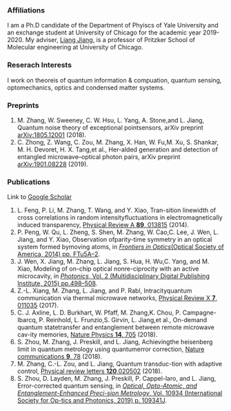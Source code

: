 ### Affiliations

I am a Ph.D candidate of the Department of Phyiscs of Yale University and an exchange student at University of Chicago for the academic year 2019-2020. My adviser, [Liang Jiang](https://pme.uchicago.edu/jiang_group/liang_jiang/), is a professor of Pritzker School of Molecular engineering at University of Chicago.

### Reserach Interests

I work on theoreis of quantum information & compuation, quantum sensing, optomechanics, optics and condensed matter systems.

### Preprints
1.  M.  Zhang,  W.  Sweeney,  C.  W.  Hsu,  L.  Yang,  A.  Stone,and L. Jiang, Quantum noise theory of exceptional pointsensors, arXiv preprint [arXiv:1805.12001](https://arxiv.org/abs/1805.12001) (2018).
2.  C. Zhong, Z. Wang, C. Zou, M. Zhang, X. Han, W. Fu,M. Xu, S. Shankar, M. H. Devoret, H. X. Tang,et al., Her-alded  generation  and  detection  of  entangled  microwave–optical  photon  pairs,  arXiv  preprint  [arXiv:1901.08228](https://arxiv.org/abs/1901.08228) (2019).

### Publications 
Link to [Google Scholar](https://scholar.google.com/citations?user=KUd7teEAAAAJ&hl=en&oi=ao)
1.  L. Feng,  P. Li,  M. Zhang,  T. Wang, and Y. Xiao, Tran-sition linewidth of cross correlations in random intensityfluctuations in electromagnetically induced transparency, [Physical Review A **89**, 013815](https://www.osapublishing.org/abstract.cfm?uri=FiO-2014-FTu5A.2) (2014).
2.  P. Peng, W. Qu, L. Zheng, S. Shen, M. Zhang, W. Cao,C.  Lee,  J.  Wen,  L.  Jiang,  and  Y.  Xiao,  Observation  ofparity-time  symmetry  in  an  optical  system  formed  bymoving atoms, in [_Frontiers in Optics_(Optical Society of America, 2014) pp. FTu5A–2](https://www.osapublishing.org/abstract.cfm?uri=FiO-2014-FTu5A.2).
3.  J.  Wen,  X.  Jiang,  M.  Zhang,  L.  Jiang,  S.  Hua,  H.  Wu,C. Yang, and M. Xiao, Modeling of on-chip optical nonre-ciprocity with an active microcavity, in [_Photonics_, Vol. 2 (Multidisciplinary Digital Publishing Institute, 2015) pp.498–508](https://www.mdpi.com/2304-6732/2/2/498).
4.  Z.-L. Xiang,  M. Zhang,  L. Jiang, and P. Rabl, Intracityquantum communication via thermal microwave networks, [Physical Review X **7**, 011035](https://journals.aps.org/prx/abstract/10.1103/PhysRevX.7.011035) (2017).
5.  C.  J.  Axline,   L.  D.  Burkhart,   W.  Pfaff,   M.  Zhang,K.  Chou,  P.  Campagne-Ibarcq,  P.  Reinhold,  L.  Frunzio,S.  Girvin,  L.  Jiang,et al.,  On-demand  quantum  statetransfer and entanglement between remote microwave cav-ity memories, [Nature Physics **14**, 705](https://www.nature.com/articles/s41567-018-0115-y) (2018).
6.  S.  Zhou,  M. Zhang,  J. Preskill, and  L. Jiang,  Achievingthe heisenberg limit in quantum metrology using quantumerror correction, [Nature communications **9**, 78](https://www.nature.com/articles/s41467-017-02510-3) (2018).
8. M. Zhang, C.-L. Zou, and L. Jiang, Quantum transduc-tion with adaptive control, [Physical review letters **120**,020502](https://journals.aps.org/prl/abstract/10.1103/PhysRevLett.120.020502) (2018).
7.  S.  Zhou,  D.  Layden,  M.  Zhang,  J.  Preskill,  P.  Cappel-laro,  and  L.  Jiang,  Error-corrected  quantum  sensing,  in [_Optical, Opto-Atomic, and Entanglement-Enhanced Preci-sion Metrology_, Vol. 10934 (International Society for Op-tics and Photonics, 2019) p. 109341J](https://www.spiedigitallibrary.org/conference-proceedings-of-spie/10934/109341J/Error-corrected-quantum-sensing/10.1117/12.2511587.short).
